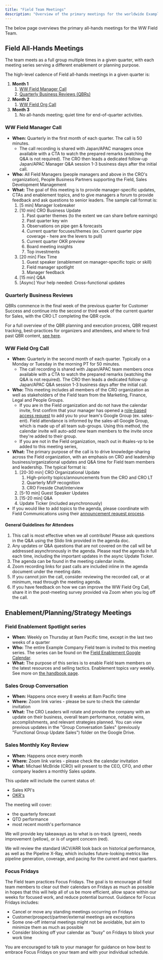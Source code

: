 ```yaml
---
title: "Field Team Meetings"
description: "Overview of the primary meetings for the worldwide Example Company Field team"
---
```


The below page overviews the primary all-hands meetings for the WW Field Team.

## Field All-Hands Meetings

The team meets as a full group multiple times in a given quarter, with each meeting series serving a different enablement or planning purpose.

The high-level cadence of Field all-hands meetings in a given quarter is:

1. **Month 1**
   1. [WW Field Manager Call](/handbook/sales/sales-meetings/#ww-field-manager-call)
   1. [Quarterly Business Reviews (QBRs)](/handbook/sales/sales-meetings/#quarterly-business-reviews)
1. **Month 2**
   1. [WW Field Org Call](/handbook/sales/sales-meetings/#ww-field-org-call)
1. **Month 3**
   1. No all-hands meeting; quiet time for end-of-quarter activities.

### WW Field Manager Call

- **When:** Quarterly in the first month of each quarter. The call is 50 minutes.
  - The call recording is shared with Japan/APAC managers once available with a CTA to watch the prepared remarks (watching the Q&A is not required). The CRO then leads a dedicated follow-up Japan/APAC Manager Q&A session 1-3 business days after the initial call.
- **Who:** All Field Managers (people managers and above in the CRO's organization), People Business Partners supporting the Field, Sales Development Management
- **What:** The goal of this meeting is to provide manager-specific updates, CTAs and enablement topics, and to give managers a forum to provide feedback and ask questions to senior leaders. The sample call format is:
   1. [5 min] Manager Icebreaker
   1. [10 min] CRO Business Update
      1. Past quarter themes (to the extent we can share before earnings)
      1. Past quarter key win
      1. Observations on pipe gen & forecasts
      1. Current quarter focuses/themes (ex. Current quarter pipe coverage - here are the levers to pull)
      1. Current quarter OKR preview
      1. Board meeting insights
      1. Top investments
   1. [20 min] Flex Time
      1. Guest speaker (enablement on manager-specific topic or skill)
      1. Field manager spotlight
      1. Manager feedback
   1. [15 min] Q&A
   1. [Async] Your help needed: Cross-functional updates

### Quarterly Business Reviews

QBRs commence in the final week of the previous quarter for Customer Success and continue into the second or third week of the current quarter for Sales, with the CRO LT completing the QBR cycle.

For a full overview of the QBR planning and execution process, QBR request tracking, best-practices for organizers and attendees, and where to find past QBR content, [see here](/handbook/sales/qbrs).

### WW Field Org Call

- **When:** Quarterly in the second month of each quarter. Typically on a Monday or Tuesday in the morning PT for 50 minutes.
  - The call recording is shared with Japan/APAC team members once available with a CTA to watch the prepared remarks (watching the Q&A is not required). The CRO then leads a dedicated follow-up Japan/APAC Q&A session 1-3 business days after the initial call.
- **Who:** This meeting includes all members of the CRO organization as well as stakeholders of the Field team from the Marketing, Finance, Legal and People Groups.
  - If you are in the Field organization and do not have the calendar invite, first confirm that your manager has opened a [role-based access request](/handbook/people-group/engineering/onboarding/#access-request-issue-creation) to add you to your team's Google Group (ex. sales-ent). Field attendance is informed by the sales-all Google Group, which is made up of all team sub-groups. Using this method, the calendar invite will auto-add new team members to the invite once they're added to their group.
  - If you are not in the Field organization, reach out in #sales-vp to be added to this meeting series,
- **What:** The primary purpose of the call is to drive knowledge-sharing across the Field organization, with an emphasis on CRO and leadership business/organizational updates and Q&A time for Field team members and leadership. The typical format is:
   1. [20-30 min] CRO Organizational Update
      1. High-priority topics/announcements from the CRO and CRO LT
      1. Quarterly MVP recognition
      1. CRO Fireside Chat/interview
   1. [5-10 min] Guest Speaker Updates
   1. [15-20 min] Q&A
   1. Update Ticker (included asynchronously)
- If you would like to add topics to the agenda, please coordinate with Field Communications using their [announcement request process](/handbook/sales/field-communications/#requesting-field-announcements).

#### General Guidelines for Attendees

1. This call is most effective when we all contribute! Please ask questions in the Q&A using the Slido link provided in the agenda doc.
1. Any updates or Q&A questions that are not covered on the call will be addressed asynchronously in the agenda. Please read the agenda in full each time, including the important updates in the async Update Ticker.
1. The agenda can be found in the meeting calendar invite.
1. Zoom recording links for past calls are included inline in the agenda document under the meeting date.
1. If you cannot join the call, consider reviewing the recorded call, or at minimum, read through the meeting agenda.
1. If you have feedback on how we can improve the WW Field Org Call, share it in the post-meeting survey provided via Zoom when you log off the call.

## Enablement/Planning/Strategy Meetings

### Field Enablement Spotlight series

- **When:** Weekly on Thursday at 9am Pacific time, except in the last two weeks of a quarter
- **Who:** The entire Example Company Field team is invited to this meeting series. The series can be found on the [Field Enablement Google Calendar](https://calendar.google.com/calendar/u/0?cid=Z2l0bGFiLmNvbV81bjNnNjBsNTh0aHVtOWFvdnA4aWlzYXYzNEBncm91cC5jYWxlbmRhci5nb29nbGUuY29t).
- **What:** The purpose of this series is to enable Field team members on the latest resources and selling tactics. Enablement topics vary weekly. See more on [the handbook page](/handbook/sales/training/sales-enablement-sessions/).

### Sales Group Conversation

- **When:** Happens once every 8 weeks at 8am Pacific time
- **Where:** Zoom link varies - please be sure to check the calendar invitation
- **What:** The CRO Leaders will rotate and provide the company with an update on their business, overall team performance, notable wins, accomplishments, and relevant strategies planned.
You can view previous updates in the "Group Conversation Sales" (previously "Functional Group Update Sales") folder on the Google Drive.

### Sales Monthly Key Review

- **When:** Happens once every month
- **Where:** Zoom link varies - please check the calendar invitation
- **What:** Michael McBride (CRO) will present to the CEO, CFO, and other company leaders a monthly Sales update.

This update will include the current status of:

- Sales KPI's
- [OKR's](/handbook/company/okrs/fy21-q3/)

The meeting will cover:

- the quarterly forecast
- QTD performance
- most recent month's performance

We will provide key takeaways as to what is on-track (green), needs improvement (yellow), or is of urgent concern (red).

We will review the standard IACV/ARR look back on historical performance, as well as the Pipeline X-Ray, which includes future-looking metrics like pipeline generation, coverage, and pacing for the current and next quarters.

### Focus Fridays

The Field team practices Focus Fridays. The goal is to encourage all field team members to clear out their calendars on Fridays as much as possible in hopes that this will help all of us be more efficient, allow space within our weeks for focused work, and reduce potential burnout. Guidance for Focus Fridays includes:

- Cancel or move any standing meetings occurring on Fridays
- Customer/prospect/partner/external meetings are exceptions
- Some one-off internal meetings might not be avoidable, but aim to minimize them as much as possible
- Consider blocking off your calendar as "busy" on Fridays to block your work time

You are encouraged to talk to your manager for guidance on how best to embrace Focus Fridays on your team and with your individual schedule.
